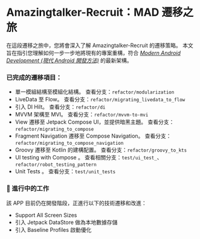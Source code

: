 # **Amazingtalker-Recruit：MAD 遷移之旅**

在這段遷移之旅中，您將會深入了解 Amazingtalker-Recruit 的遷移策略。
本文旨在指引您理解如何一步一步地將現有的專案重構，符合 [_Modern Android Development (現代 Android 開發方法)_](https://developer.android.com/modern-android-development) 的最新架構。

### 已完成的遷移項目：

- 單一模組結構至模組化結構。 查看分支：`refactor/modularization`
- LiveData 至 Flow。 查看分支：`refactor/migrating_livedata_to_flow`
- 引入 DI Hilt。 查看分支：`refactor/di`
- MVVM 架構至 MVI。 查看分支：`refactor/mvvm-to-mvi`
- View 遷移至 Jetpack Compose UI，並提供暗黑主題。 查看分支：`refactor/migrating_to_compose`
- Fragment Navigation 遷移至 Compose Navigation。 查看分支：`refactor/migrating_to_compose_navigation`
- Groovy 遷移至 Kotlin 的建構配置。 查看分支：`refactor/groovy_to_kts`
- UI testing with Compose 。 查看相關分支：`test/ui_test_`、`refactor/robot_testing_pattern`
- Unit Tests 。 查看分支：`test/unit_tests`

### 🚧 進行中的工作

該 APP 目前仍在開發階段，正進行以下的技術遷移和改進：
- Support All Screen Sizes
- 引入 Jetpack DataStore 做為本地數據存儲
- 引入 Baseline Profiles 啟動優化